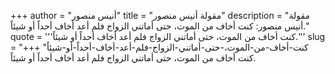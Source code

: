 +++
author = "أنيس منصور"
title = "مقولة أنيس منصور"
description = "مقولة أنيس منصور: كنت أخاف من الموت، حتى أماتني الزواج فلم أعد أخاف أحداً أو شيئاً."
quote = '''كنت أخاف من الموت، حتى أماتني الزواج فلم أعد أخاف أحداً أو شيئاً.'''
slug = "كنت-أخاف-من-الموت،-حتى-أماتني-الزواج-فلم-أعد-أخاف-أحداً-أو-شيئاً"
+++
كنت أخاف من الموت، حتى أماتني الزواج فلم أعد أخاف أحداً أو شيئاً.
